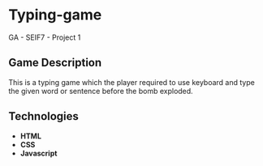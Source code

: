 # Typing-game

GA - SEIF7 - Project 1

## Game Description

This is a typing game which the player required to use keyboard and type the given word or sentence before the bomb exploded.

## Technologies

- **HTML**
- **CSS**
- **Javascript**
